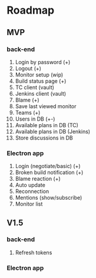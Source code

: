 ﻿# Roadmap
## MVP

### back-end
1. Login by password (+)
2. Logout (+)
3. Monitor setup (wip)
4. Build status page (+)
5. TC client (vault)
6. Jenkins client (vault)
7. Blame (+)
8. Save last viewed monitor
9. Teams (+)
10. Users in DB (+-)
11. Available plans in DB (TC)
12. Available plans in DB (Jenkins)
13. Store discussions in DB

### Electron app
1. Login (negotiate/basic) (+)
2. Broken build notification (+)
3. Blame reaction (+)
4. Auto update
5. Reconnection
6. Mentions (show/subscribe)
7. Monitor list

## V1.5
### back-end
1. Refresh tokens
### Electron app
